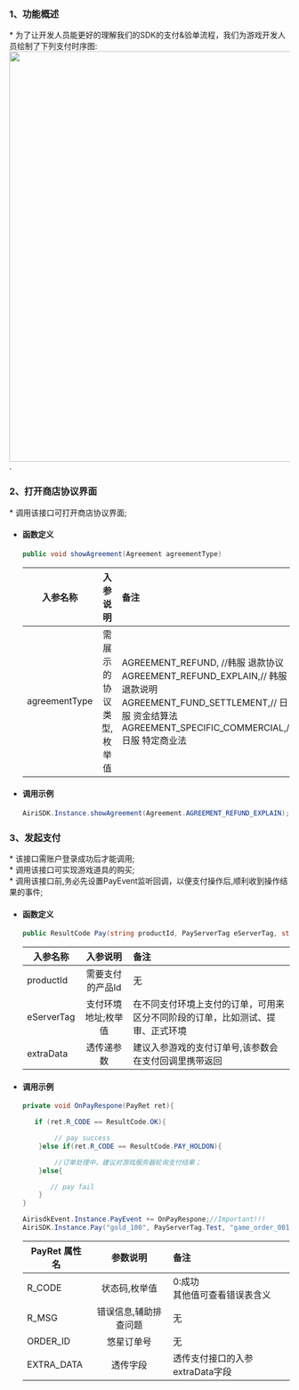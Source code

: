 ### 1、功能概述
\* 为了让开发人员能更好的理解我们的SDK的支付&验单流程，我们为游戏开发人员绘制了下列支付时序图:
<img src="https://sdkresources.oss-cn-shanghai.aliyuncs.com/AiriSDK%E6%8E%A5%E5%85%A5%E6%96%87%E6%A1%A3%E5%9B%BE%E5%BA%8A/sdk_pay.jpg" alt="" width="800" height="738" align="left" />


.
### 2、打开商店协议界面
\* 调用该接口可打开商店协议界面;


- #### 函数定义
    ```cs
    public void showAgreement(Agreement agreementType)
    ```

    入参名称|入参说明|备注
    ---|:--:|:--|
    agreementType|需展示的协议类型,枚举值|AGREEMENT_REFUND, //韩服 退款协议<br/>AGREEMENT_REFUND_EXPLAIN,// 韩服 退款说明<br/>AGREEMENT_FUND_SETTLEMENT,// 日服 资金结算法<br/>AGREEMENT_SPECIFIC_COMMERCIAL,// 日服 特定商业法|

- #### 调用示例
    ```cs
    AiriSDK.Instance.showAgreement(Agreement.AGREEMENT_REFUND_EXPLAIN);
    ```



### 3、发起支付
\* 该接口需账户登录成功后才能调用;<br/>\* 调用该接口可实现游戏道具的购买;<br/>\* 调用该接口前,务必先设置PayEvent监听回调，以便支付操作后,顺利收到操作结果的事件;

- #### 函数定义
    ```cs
    public ResultCode Pay(string productId, PayServerTag eServerTag, string extraData)
    ```

    入参名称|入参说明|备注
    ---|:--:|:--|
    productId|需要支付的产品Id|无|
    eServerTag|支付环境地址;枚举值|在不同支付环境上支付的订单，可用来区分不同阶段的订单，比如测试、提审、正式环境|
    extraData|透传递参数|建议入参游戏的支付订单号,该参数会在支付回调里携带返回|

- #### 调用示例

    ```cs
    private void OnPayRespone(PayRet ret){

       if (ret.R_CODE == ResultCode.OK){

            // pay success
        }else if(ret.R_CODE == ResultCode.PAY_HOLDON){

            //订单处理中，建议对游戏服务器轮询支付结果；
        }else{

           // pay fail
        }
    }

    AirisdkEvent.Instance.PayEvent += OnPayRespone;//Important!!!
    AiriSDK.Instance.Pay("gold_100", PayServerTag.Test, "game_order_001");
    ```

    PayRet 属性名|参数说明|备注
    ---|:--:|:--|
    R_CODE|状态码,枚举值|0:成功<br/> 其他值可查看错误表含义|
    R_MSG| 错误信息,辅助排查问题|无 |
    ORDER_ID| 悠星订单号|无 |
    EXTRA_DATA| 透传字段|透传支付接口的入参extraData字段 |

